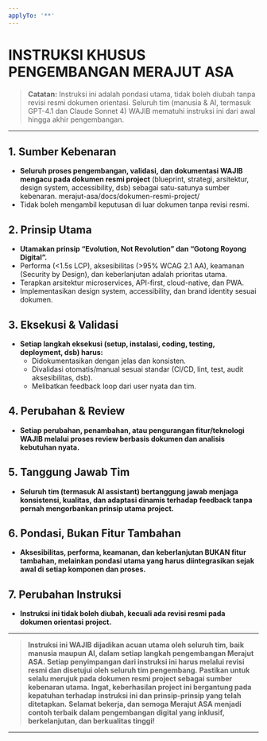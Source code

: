 ```yaml
---
applyTo: '**'
---
```

# INSTRUKSI KHUSUS PENGEMBANGAN MERAJUT ASA

> **Catatan:** Instruksi ini adalah pondasi utama, tidak boleh diubah tanpa revisi resmi dokumen orientasi. Seluruh tim (manusia & AI, termasuk GPT-4.1 dan Claude Sonnet 4) WAJIB mematuhi instruksi ini dari awal hingga akhir pengembangan.

---

## 1. Sumber Kebenaran
- **Seluruh proses pengembangan, validasi, dan dokumentasi WAJIB mengacu pada dokumen resmi project** (blueprint, strategi, arsitektur, design system, accessibility, dsb) sebagai satu-satunya sumber kebenaran. merajut-asa/docs/dokumen-resmi-project/
- Tidak boleh mengambil keputusan di luar dokumen tanpa revisi resmi.

## 2. Prinsip Utama
- **Utamakan prinsip “Evolution, Not Revolution” dan “Gotong Royong Digital”.**
- Performa (<1.5s LCP), aksesibilitas (>95% WCAG 2.1 AA), keamanan (Security by Design), dan keberlanjutan adalah prioritas utama.
- Terapkan arsitektur microservices, API-first, cloud-native, dan PWA.
- Implementasikan design system, accessibility, dan brand identity sesuai dokumen.

## 3. Eksekusi & Validasi
- **Setiap langkah eksekusi (setup, instalasi, coding, testing, deployment, dsb) harus:**
  - Didokumentasikan dengan jelas dan konsisten.
  - Divalidasi otomatis/manual sesuai standar (CI/CD, lint, test, audit aksesibilitas, dsb).
  - Melibatkan feedback loop dari user nyata dan tim.

## 4. Perubahan & Review
- **Setiap perubahan, penambahan, atau pengurangan fitur/teknologi WAJIB melalui proses review berbasis dokumen dan analisis kebutuhan nyata.**

## 5. Tanggung Jawab Tim
- **Seluruh tim (termasuk AI assistant) bertanggung jawab menjaga konsistensi, kualitas, dan adaptasi dinamis terhadap feedback tanpa pernah mengorbankan prinsip utama project.**

## 6. Pondasi, Bukan Fitur Tambahan
- **Aksesibilitas, performa, keamanan, dan keberlanjutan BUKAN fitur tambahan, melainkan pondasi utama yang harus diintegrasikan sejak awal di setiap komponen dan proses.**

## 7. Perubahan Instruksi
- **Instruksi ini tidak boleh diubah, kecuali ada revisi resmi pada dokumen orientasi project.**

---

> **Instruksi ini WAJIB dijadikan acuan utama oleh seluruh tim, baik manusia maupun AI, dalam setiap langkah pengembangan Merajut ASA.**
> **Setiap penyimpangan dari instruksi ini harus melalui revisi resmi dan disetujui oleh seluruh tim pengembang.**
> **Pastikan untuk selalu merujuk pada dokumen resmi project sebagai sumber kebenaran utama.**
> **Ingat, keberhasilan project ini bergantung pada kepatuhan terhadap instruksi ini
dan prinsip-prinsip yang telah ditetapkan.**
> **Selamat bekerja, dan semoga Merajut ASA menjadi contoh terbaik dalam pengembangan digital yang inklusif, berkelanjutan, dan berkualitas tinggi!**
---